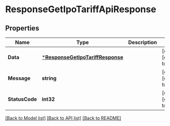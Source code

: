 # ResponseGetIpoTariffApiResponse

## Properties
Name | Type | Description | Notes
------------ | ------------- | ------------- | -------------
**Data** | [***ResponseGetIpoTariffResponse**](response.GetIPOTariffResponse.md) |  | [optional] [default to null]
**Message** | **string** |  | [optional] [default to null]
**StatusCode** | **int32** |  | [optional] [default to null]

[[Back to Model list]](../README.md#documentation-for-models) [[Back to API list]](../README.md#documentation-for-api-endpoints) [[Back to README]](../README.md)


